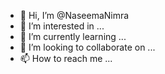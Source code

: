 - 👋 Hi, I’m @NaseemaNimra
- 👀 I’m interested in ...
- 🌱 I’m currently learning ...
- 💞️ I’m looking to collaborate on ...
- 📫 How to reach me ...

<!---
NaseemaNimra/NaseemaNimra is a ✨ special ✨ repository because its `README.md` (this file) appears on your GitHub profile.
You can click the Preview link to take a look at your changes.
--->
